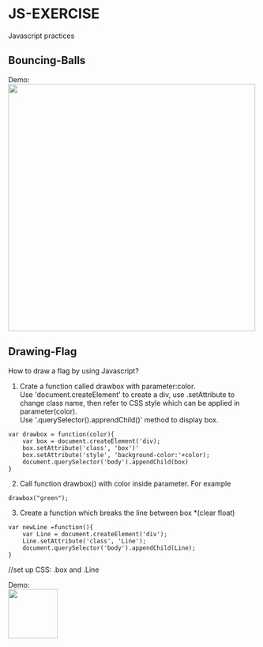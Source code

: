 # JS-EXERCISE
Javascript practices 

## Bouncing-Balls
Demo:</br>
<img width=500 height=auto src="https://user-images.githubusercontent.com/13601628/39186033-7508b644-47c9-11e8-9480-69afc4de333a.gif"/>
</br>
## Drawing-Flag
How to draw a flag by using Javascript?</br>

1. Crate a function called drawbox with parameter:color. </br>
Use 'document.createElement' to create a div, use .setAttribute to change class name, then refer to CSS style which can be applied in parameter(color).</br>
Use '.querySelector().apprendChild()' method to display box.</br>
````
var drawbox = function(color){
	var box = document.createElement('div);
	box.setAttribute('class', 'box')'
	box.setAttribute('style', 'background-color:'+color);
	document.querySelector('body').appendChild(box)
}
````
2. Call function drawbox() with color inside parameter. For example</br>
````
drawbox("green");
````
3. Create a function which breaks the line between box *(clear float)</br>
````
var newLine =function(){
	var Line = document.createElement('div');
	Line.setAttribute('class', 'Line');
	document.querySelector('body').appendChild(Line);
}
````
//set up CSS: .box and .Line</br>

Demo:</br>
<img width=100 height=auto src="https://user-images.githubusercontent.com/13601628/39187393-7c25cabc-47cd-11e8-93aa-a1e951e75a1f.png">
